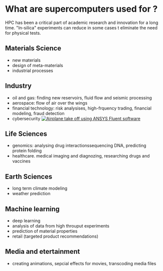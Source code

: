 # What are supercomputers used for ?
HPC has been a critical part of academic research and innovation for a long time. "In-silica" experiments can reduce in some cases t eliminate the need for physical tests. 
## Materials Science
* new materials
* design of meta-materials
* industrial processes

## Industry
* oil and gas: finding new reservoirs, fluid flow and seismic processing
* aerospace: flow of air over the wings
* financial technology: risk analysises, high-frquency trading, financial modeling, fraud detection
* cybersecurity
[![Airplane take off using ANSYS Fluent software](https://www.ansys.com/-/media/ansys/corporate/blog/aerospace-defense-blogs/hpc-simulate-airplane-takeoff-aerodynamics/hpc-simulate-airplane-takeoff-aerodynamics-ansys-fluent.png?h=563&w=1000&la=en&hash=85B5F39D6F026040E60B20241934269090915765)](https://www.ansys.com/-/media/ansys/corporate/blog/aerospace-defense-blogs/hpc-simulate-airplane-takeoff-aerodynamics/hpc-simulate-airplane-takeoff-aerodynamics-ansys-fluent.png?h=563&w=1000&la=en&hash=85B5F39D6F026040E60B20241934269090915765)

## Life Sciences
* genomics: analysing drug interactionssequencing DNA, predicting protein folding
* healthcare. medical imaging and diagnozing, researching drugs and vaccines

## Earth Sciences 
* long term climate modeling
* weather prediction

## Machine learning
* deep learning
* analysis of data from high throuput experiments
* prediction of material properties
* retail (targeted product recommendations)

## Media and etertainment
* creating animations, sepcial effects for movies, transcoding media files
